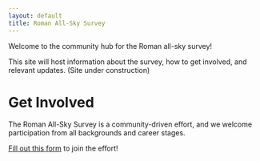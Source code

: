 ```yaml
---
layout: default
title: Roman All-Sky Survey
---
```


Welcome to the community hub for the Roman all-sky survey!

This site will host information about the survey, how to get involved, and relevant updates. (Site under construction)

# Get Involved

The Roman All-Sky Survey is a community-driven effort, and we welcome participation from all backgrounds and career stages.

[Fill out this form](https://forms.gle/R3Zt44aXS9FKaMVRA) to join the effort!
